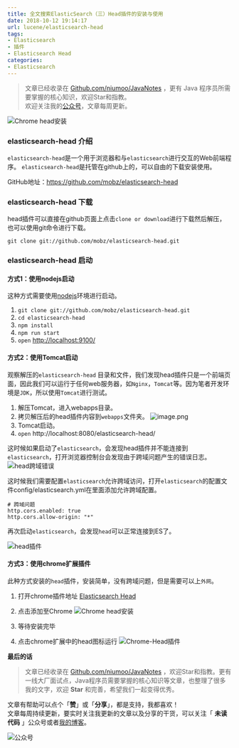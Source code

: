 ```yaml
---
title: 全文搜索ElasticSearch（三）Head插件的安装与使用
date: 2018-10-12 19:14:17
url: lucene/elasticsearch-head
tags:
- Elasticsearch
- 插件
- Elasticsearch Head
categories:
- Elasticsearch
---
```


> 文章已经收录在 [Github.com/niumoo/JavaNotes](https://github.com/niumoo/JavaNotes) ，更有 Java 程序员所需要掌握的核心知识，欢迎Star和指教。  
> 欢迎关注我的[公众号](https://github.com/niumoo/JavaNotes#%E5%85%AC%E4%BC%97%E5%8F%B7)，文章每周更新。


![Chrome head安装](https://cdn.jsdelivr.net/gh/niumoo/cdn-assets/2019/36fc267332d7fa3aeb1a49fb651c48bc.png)
### elasticsearch-head 介绍

`elasticsearch-head`是一个用于浏览器和与`elasticsearch`进行交互的Web前端程序。 `elasticsearch-head`是托管在github上的，可以自由的下载安装使用。

GitHub地址：https://github.com/mobz/elasticsearch-head
<!-- more -->
### elasticsearch-head 下载

head插件可以直接在github页面上点击`clone or download`进行下载然后解压，也可以使用git命令进行下载。  

`git clone git://github.com/mobz/elasticsearch-head.git`

### elasticsearch-head 启动

#### 方式1：使用nodejs启动

这种方式需要使用[nodejs](https://nodejs.org/en/download/)环境进行启动。

1. `git clone git://github.com/mobz/elasticsearch-head.git`
1. `cd elasticsearch-head`
1. `npm install`
1. `npm run start`
1. `open` <http://localhost:9100/>

#### 方式2：使用Tomcat启动

观察解压的`elasticsearch-head` 目录和文件，我们发现head插件只是一个前端页面，因此我们可以运行于任何web服务器，如`Nginx`，`Tomcat`等。因为笔者开发环境是`JDK`，所以使用`Tomcat`进行测试。
1. 解压Tomcat，进入webapps目录。
2. 拷贝解压后的head插件内容到`webapps`文件夹。
![image.png](https://cdn.jsdelivr.net/gh/niumoo/cdn-assets/2019/7405907d8c23c444dc105dc6c73997a5.png) 
3. Tomcat启动。
4. `open` http://localhost:8080/elasticsearch-head/

这时候如果启动了`elasticsearch`，会发现head插件并不能连接到`elasticsearch`，打开浏览器控制台会发现由于跨域问题产生的错误日志。
![head跨域错误](https://cdn.jsdelivr.net/gh/niumoo/cdn-assets/2019/5a54b9ec54e63d18f4fa3454a04ad548.png)

这时候我们需要配置`elasticsearch`允许跨域访问，打开`elasticsearch`的配置文件config/elasticsearch.yml在里面添加允许跨域配置。
```
# 跨域问题
http.cors.enabled: true
http.cors.allow-origin: "*"
```
再次启动`elasticsearch`，会发现`head`可以正常连接到ES了。

![head插件](https://cdn.jsdelivr.net/gh/niumoo/cdn-assets/2019/4d718cf7b7bba9f61c67cd6f7958b8df.png)

#### 方式3：使用chrome扩展插件
此种方式安装的`head`插件，安装简单，没有跨域问题，但是需要可以上`外网`。

1. 打开chrome插件地址 [Elasticsearch Head](https://chrome.google.com/webstore/detail/elasticsearch-head/ffmkiejjmecolpfloofpjologoblkegm/)

2. 点击添加至Chrome
    ![Chrome head安装](https://cdn.jsdelivr.net/gh/niumoo/cdn-assets/2019/36fc267332d7fa3aeb1a49fb651c48bc.png)
3. 等待安装完毕
4. 点击chrome扩展中的head图标运行
![Chrome-Head插件](https://cdn.jsdelivr.net/gh/niumoo/cdn-assets/2019/4e8dec7a1910de042607676b3e475796.png)


**最后的话**

>文章已经收录在 [Github.com/niumoo/JavaNotes](https://github.com/niumoo/JavaNotes) ，欢迎Star和指教。更有一线大厂面试点，Java程序员需要掌握的核心知识等文章，也整理了很多我的文字，欢迎 **Star** 和完善，希望我们一起变得优秀。

文章有帮助可以点个「**赞**」或「**分享**」，都是支持，我都喜欢！  
文章每周持续更新，要实时关注我更新的文章以及分享的干货，可以关注「 **未读代码** 」公众号或者[我的博客](https://www.wdbyte.com/)。

![公众号](https://cdn.jsdelivr.net/gh/niumoo/cdn-assets@439f6a5f6bd130e2aec56f3527656d6edb487b91/webinfo/weixin-public.jpg)